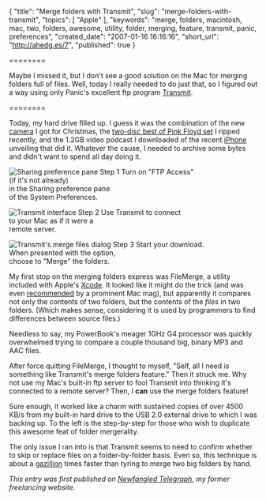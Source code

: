 {
  "title": "Merge folders with Transmit",
  "slug": "merge-folders-with-transmit",
  "topics": [
    "Apple"
  ],
  "keywords": "merge, folders, macintosh, mac, two, folders, awesome, utility, folder, merging, feature, transmit, panic, preferences",
  "created_date": "2007-01-16 16:16:16",
  "short_url": "http://ahedg.es/7",
  "published": true
}

========

Maybe I missed it, but I don't see a good solution on the Mac for merging folders full of files. Well, today I really needed to do just that, so I figured out a way using only Panic's excellent ftp program <a href="http://www.panic.com/transmit/">Transmit</a>.

========

<p class="outdent">Today, my hard drive filled up. I guess it was the combination of the new <a href="http://www.dpreview.com/news/0607/06071905panasonicfz50.asp">camera</a> I got for Christmas, the <a href="http://phobos.apple.com/WebObjects/MZStore.woa/wa/viewAlbum?id=75022496&s=143441">two-disc best of Pink Floyd set</a> I ripped recently, and the 1.2GB video podcast I downloaded of the recent <a href="http://www.apple.com/iphone/">iPhone</a> unveiling that did it. Whatever the cause, I needed to archive some bytes and didn't want to spend all day doing it.</p>
<div class="photo-left">
	<p>
		<img src="https://segdeha.com/blog/assets/imgs/system_prefs.png" alt="Sharing preference pane">
		Step 1 Turn on "FTP Access"<br>
		(if it's not already)<br>
		in the Sharing preference pane<br>
		of the System Preferences.
	</p>
	<p>
		<img src="https://segdeha.com/blog/assets/imgs/transmit.png" alt="Transmit interface">
		Step 2 Use Transmit to connect<br>
		to your Mac as if it were a<br>
		remote server.
	</p>
	<p>
		<img src="https://segdeha.com/blog/assets/imgs/merge_panel.png" alt="Transmit's merge files dialog">
		Step 3 Start your download.<br>
		When presented with the option,<br>
		choose to "Merge" the folders.
	</p>
</div>
<p>My first stop on the merging folders express was FileMerge, a utility included with Apple's <a href="http://www.apple.com/macosx/features/xcode/">Xcode</a>. It looked like it might do the trick (and was even <a href="http://www.macworld.com/weblogs/macosxhints/2006/03/cmpfldr/">recommended</a> by a prominent Mac mag), but apparently it compares not only the contents of two folders, but the contents of the <em>files</em> in two folders. (Which makes sense, considering it is used by programmers to find differences between source files.)</p>
<p>Needless to say, my PowerBook's meager 1GHz G4 processor was quickly overwhelmed trying to compare a couple thousand big, binary MP3 and AAC files.</p>
<p>After force quitting FileMerge, I thought to myself, "Self, all I need is something like Transmit's merge folders feature." Then it struck me. Why not use my Mac's built-in ftp server to fool Transmit into thinking it's connected to a remote server? Then, I <strong>can</strong> use the merge folders feature!</p>
<p>Sure enough, it worked like a charm with sustained copies of over 4500 KB/s from my built-in hard drive to the USB 2.0 external drive to which I was backing up. To the left is the step-by-step for those who wish to duplicate this awesome feat of folder mergerality.</p>
<p>The only issue I ran into is that Transmit seems to need to confirm whether to skip or replace files on a folder-by-folder basis. Even so, this technique is about a <a href="http://en.wikipedia.org/wiki/Gazillion">gazillion</a> times faster than tyring to merge two big folders by hand.</p>

_This entry was first published on <a href="http://www.newfangledtelegraph.com/blog/">Newfangled Telegraph</a>, my former freelancing website._
